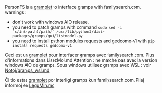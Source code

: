 
PersonFS is a [gramplet](https://www.gramps-project.org/wiki/index.php/Gramplets) to interface gramps with familysearch.com.
warnings : 
* don't work with windows AIO release.
* you need to patch gramps with command ` sudo sed -i 's/int(path)/path/' /usr/lib/python3/dist-packages/gramps/gui/listmodel.py `
* you need to install python modules requests and gedcomx-v1 with ` pip install requests gedcomx-v1 `

Ceci est un [gramplet](https://www.gramps-project.org/wiki/index.php/Gramplets) pour interfacer gramps avec familysearch.com.
Plus d'informations dans [LisezMoi.md](LisezMoi.md)
Attention : ne marche pas avec la version windows AIO de gramps. Sous windows utilisez gramps avec WSL : voir [Notoj/gramps_wsl.md](Notoj/gramps_wsl.md)

Ĉi tio estas [gramplet](https://www.gramps-project.org/wiki/index.php/Gramplets) por interligi gramps kun familysearch.com.
Pliaj informoj en [LeguMin.md](LeguMin.md)
